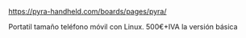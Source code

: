 https://pyra-handheld.com/boards/pages/pyra/

Portatil tamaño teléfono móvil con Linux.
500€+IVA la versión básica
